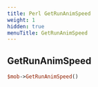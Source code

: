 ```yaml
---
title: Perl GetRunAnimSpeed
weight: 1
hidden: true
menuTitle: GetRunAnimSpeed
---
```

## GetRunAnimSpeed
```perl
$mob->GetRunAnimSpeed()
```